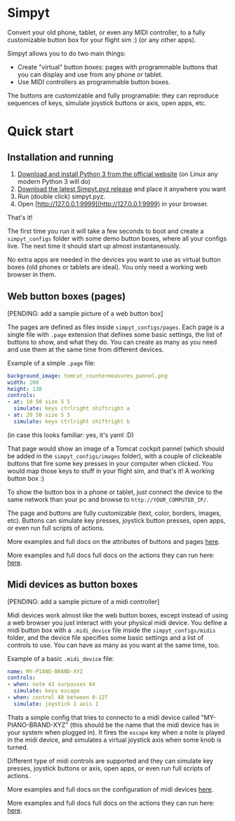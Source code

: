 # Simpyt

Convert your old phone, tablet, or even any MIDI controller, to a fully customizable button box for your flight sim :) (or any other apps).

Simpyt allows you to do two main things:

- Create "virtual" button boxes: pages with programmable buttons that you can display and use from any phone or tablet.
- Use MIDI controllers as programmable button boxes.

The buttons are customizable and fully programable: they can reproduce sequences of keys, simulate joystick buttons or axis, open apps, etc.

# Quick start

## Installation and running

1. [Download and install Python 3 from the official website](https://www.python.org/downloads/) (on Linux any modern Python 3 will do)
2. [Download the latest Simpyt.pyz release](https://github.com/fisadev/simpyt/releases) and place it anywhere you want
3. Run (double click) simpyt.pyz. 
4. Open [http://127.0.0.1:9999](http://127.0.0.1:9999) in your browser.

That's it!

The first time you run it will take a few seconds to boot and create a `simpyt_configs` folder with some demo button boxes, where all your configs live. 
The next time it should start up almost instantaneously.

No extra apps are needed in the devices you want to use as virtual button boxes (old phones or tablets are ideal). You only need a working web browser in them.

## Web button boxes (pages)

[PENDING: add a sample picture of a web button box]

The pages are defined as files inside `simpyt_configs/pages`. 
Each page is a single file with `.page` extension that defines some basic settings, the list of buttons to show, and what they do. 
You can create as many as you need and use them at the same time from different devices.

Example of a simple `.page` file:

```yaml
background_image: tomcat_countermeasures_pannel.png
width: 200
height: 130
controls:
- at: 10 50 size 5 5
  simulate: keys ctrlright shiftright a
- at: 20 50 size 5 5
  simulate: keys ctrlright shiftright b
```

(in case this looks familiar: yes, it's yaml :D)

That page would show an image of a Tomcat cockpit pannel (which should be added in the `simpyt_configs/images` folder), with a couple of clickeable buttons that fire some key presses in your computer when clicked. 
You would map those keys to stuff in your flight sim, and that's it! A working button box :)

To show the button box in a phone or tablet, just connect the device to the same network than your pc and browse to `http://YOUR_COMPUTER_IP/`.

The page and buttons are fully customizable (text, color, borders, images, etc).
Buttons can simulate key presses, joystick button presses, open apps, or even run full scripts of actions.

More examples and full docs on the attributes of buttons and pages [here](https://github.com/fisadev/simpyt/blob/main/docs/pages.md).

More examples and full docs full docs on the actions they can run here: [here](https://github.com/fisadev/simpyt/blob/main/docs/actions.md).

## Midi devices as button boxes

[PENDING: add a sample picture of a midi controller]

Midi devices work almost like the web button boxes, except instead of using a web browser you just interact with your physical midi device.
You define a midi button box with a `.midi_device` file inside the `simpyt_configs/midis` folder, and the device file specifies some basic settings and a list of controls to use. 
You can have as many as you want at the same time, too.

Example of a basic `.midi_device` file:

```yaml
name: MY-PIANO-BRAND-XYZ
controls:
- when: note 43 surpasses 64
  simulate: keys escape
- when: control 40 between 0-127
  simulate: joystick 1 axis 1
```

Thats a simple config that tries to connecto to a midi device called "MY-PIANO-BRAND-XYZ" (this should be the name that the midi device has in your system when plugged in). 
It fires the `escape` key when a note is played in the midi device, and simulates a virtual joystick axis when some knob is turned.

Different type of midi controls are supported and they can simulate key presses, joystick buttons or axis, open apps, or even run full scripts of actions.

More examples and full docs on the configuration of midi devices [here](https://github.com/fisadev/simpyt/blob/main/docs/midis.md).

More examples and full docs full docs on the actions they can run here: [here](https://github.com/fisadev/simpyt/blob/main/docs/actions.md).
